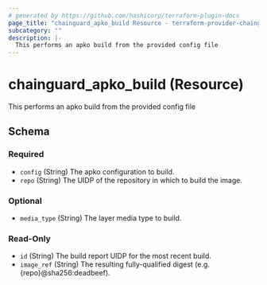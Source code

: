```yaml
---
# generated by https://github.com/hashicorp/terraform-plugin-docs
page_title: "chainguard_apko_build Resource - terraform-provider-chainguard"
subcategory: ""
description: |-
  This performs an apko build from the provided config file
---
```


# chainguard_apko_build (Resource)

This performs an apko build from the provided config file



<!-- schema generated by tfplugindocs -->
## Schema

### Required

- `config` (String) The apko configuration to build.
- `repo` (String) The UIDP of the repository in which to build the image.

### Optional

- `media_type` (String) The layer media type to build.

### Read-Only

- `id` (String) The build report UIDP for the most recent build.
- `image_ref` (String) The resulting fully-qualified digest (e.g. {repo}@sha256:deadbeef).
